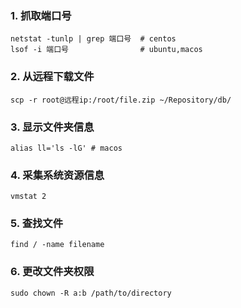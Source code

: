 ### 1. 抓取端口号
```shell
netstat -tunlp | grep 端口号  # centos
lsof -i 端口号                # ubuntu,macos
```

### 2. 从远程下载文件
```shell
scp -r root@远程ip:/root/file.zip ~/Repository/db/
```

### 3. 显示文件夹信息
```shell
alias ll='ls -lG' # macos
```

### 4. 采集系统资源信息
```shell
vmstat 2
```
### 5. 查找文件
```shell
find / -name filename
```

### 6. 更改文件夹权限
```shell
sudo chown -R a:b /path/to/directory
```

